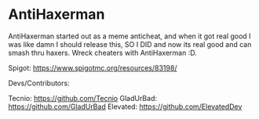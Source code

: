 # AntiHaxerman

AntiHaxerman started out as a meme anticheat, and when it got real good I was like damn I should release this, SO I DID and now its real good and can smash thru haxers. Wreck cheaters with AntiHaxerman :D.

Spigot: https://www.spigotmc.org/resources/83198/

Devs/Contributors:

Tecnio: https://github.com/Tecnio
GladUrBad: https://github.com/GladUrBad
Elevated: https://github.com/ElevatedDev
